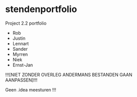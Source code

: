 # stendenportfolio
Project 2.2 portfolio
- Rob
- Justin
- Lennart
- Sander
- Myrren
- Niek
- Ernst-Jan

!!![NIET ZONDER OVERLEG ANDERMANS BESTANDEN GAAN AANPASSEN]!!!

Geen .idea meesturen !!!
